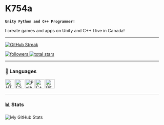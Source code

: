 # **K754a**

**`Unity Python and C++ Programmer!`**

I create games and apps on Unity and C++
<a>I live in Canada!</a>

---
[![GitHub Streak](https://streak-stats.demolab.com?user=k754a&theme=dark&date_format=j%20M%5B%20Y%5D&background=45%2C1DFFD2%2CEB5454&dates=000000&border=000000&stroke=391414&currStreakLabel=FF9335)](https://git.io/streak-stats)
<p align="left">
    <a href="https://github.com/K754a?tab=followers">
        <img alt="followers" title="Follow me on Github!" src="https://custom-icon-badges.demolab.com/github/followers/K754a?color=236ad3&labelColor=1155ba&style=for-the-badge&logo=person-add&label=Follow&logoColor=white"/>
    </a>
    <a href="https://github.com/K754a?tab=repositories&sort=stargazers">
        <img alt="total stars" title="Total stars on GitHub" src="https://custom-icon-badges.demolab.com/github/stars/K754a?color=55960c&style=for-the-badge&labelColor=488207&logo=star"/>
    </a>
</p>

---

### 🧰 Languages

<img align="left" alt="HTML" width="30px" src="https://cdn.jsdelivr.net/gh/devicons/devicon/icons/html5/html5-plain.svg" />
<img align="left" alt="CSS" width="30px" src="https://cdn.jsdelivr.net/gh/devicons/devicon/icons/css3/css3-plain.svg" />
<img align="left" alt="Python" width="30px" src="https://cdn.jsdelivr.net/gh/devicons/devicon/icons/python/python-plain.svg" />
<img align="left" alt="C++" width="30px" src="https://upload.wikimedia.org/wikipedia/commons/thumb/1/18/ISO_C%2B%2B_Logo.svg/1822px-ISO_C%2B%2B_Logo.svg.png" />
<img align="left" alt="GitHub" width="30px" src="https://upload.wikimedia.org/wikipedia/commons/thumb/c/c2/GitHub_Invertocat_Logo.svg/1200px-GitHub_Invertocat_Logo.svg.png" />

<br />
<br />

---

### 📊 Stats

![My GitHub Stats](https://github-readme-stats.vercel.app/api?username=K754a&show_icons=true&theme=gruvbox)










